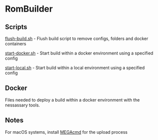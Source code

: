# RomBuilder

## Scripts

[flush-build.sh](scripts/flush-build.sh) - Flush build script to remove configs, folders and docker containers

[start-docker.sh](scripts/start-docker.sh) - Start build within a docker environment using a specified config

[start-local.sh](scripts/start-local.sh) - Start build within a local environment using a specified config

## Docker

Files needed to deploy a build within a docker environment with the nessassary tools.

## Notes

For macOS systems, install [MEGAcmd](https://github.com/meganz/MEGAcmd) for the upload process 
